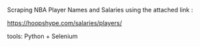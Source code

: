 
Scraping NBA Player Names and Salaries using the attached link : 

https://hoopshype.com/salaries/players/

tools: Python + Selenium
